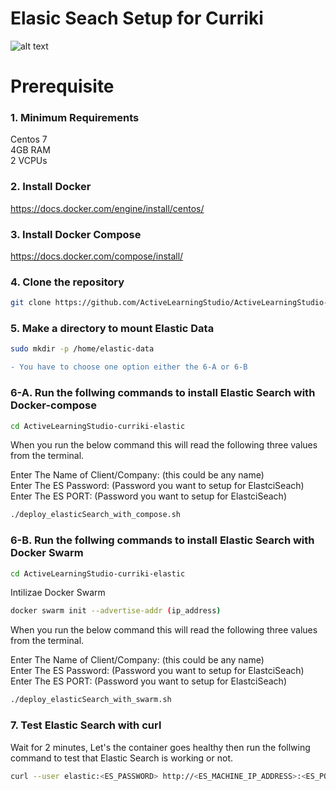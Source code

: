 # Elasic Seach Setup for Curriki

![alt text](https://media-exp1.licdn.com/dms/image/C4E0BAQGHz5tVcY2sig/company-logo_200_200/0/1614025520839?e=2159024400&v=beta&t=aRrXcdgxt8I_A6bwCSro-Il6czD2MEZFAnNbfpcYdqQ)

# Prerequisite 

### 1. Minimum Requirements

Centos 7  
4GB RAM  
2 VCPUs  

### 2. Install Docker

https://docs.docker.com/engine/install/centos/

### 3. Install Docker Compose

https://docs.docker.com/compose/install/

### 4. Clone the repository

```bash
git clone https://github.com/ActiveLearningStudio/ActiveLearningStudio-curriki-elastic.git
```
### 5. Make a directory to mount Elastic Data

```bash
sudo mkdir -p /home/elastic-data
``` 

```diff
- You have to choose one option either the 6-A or 6-B
```

### 6-A. Run the follwing commands to install Elastic Search with Docker-compose  

```bash
cd ActiveLearningStudio-curriki-elastic
```
When you run the below command this will read the following three values from the terminal.  
  
Enter The Name of Client/Company: (this could be any name)  
Enter The ES Password: (Password you want to setup for ElastciSeach)  
Enter The ES PORT: (Password you want to setup for ElastciSeach)  

```bash
./deploy_elasticSearch_with_compose.sh
```

### 6-B. Run the follwing commands to install Elastic Search  with Docker Swarm

```bash
cd ActiveLearningStudio-curriki-elastic
```

Intilizae Docker Swarm  

```bash
docker swarm init --advertise-addr (ip_address)
```
When you run the below command this will read the following three values from the terminal.  
   
Enter The Name of Client/Company: (this could be any name)  
Enter The ES Password: (Password you want to setup for ElastciSeach)  
Enter The ES PORT: (Password you want to setup for ElastciSeach)  

```bash
./deploy_elasticSearch_with_swarm.sh
```


### 7. Test Elastic Search with curl

Wait for 2 minutes, Let's the container goes healthy then run the follwing command to test that Elastic Search is working or not.

```bash
curl --user elastic:<ES_PASSWORD> http://<ES_MACHINE_IP_ADDRESS>:<ES_PORT>
```